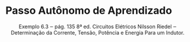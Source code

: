 <!-- _class: lead -->
# Passo Autônomo de Aprendizado

<p style="text-align: center;">
Exemplo 6.3 ‒ pág. 135 8ª ed. Circuitos Elétricos Nilsson Riedel ‒ Determinação da Corrente, Tensão, Potência e Energia Para um Indutor.
</p>

